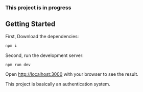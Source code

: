 ### This project is in progress

## Getting Started

First, Download the dependencies:

```bash
npm i
```
Second, run the development server:
```bash
npm run dev
```

Open [http://localhost:3000](http://localhost:3000) with your browser to see the result.

This project is basically an authentication system.
